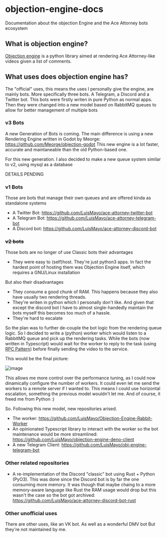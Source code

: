 # objection-engine-docs
Documentation about the objection Engine and the Ace Attorney bots ecosystem

## What is objection engine?
[Objection engine](https://github.com/LuisMayo/objection_engine) is a python library aimed at rendering Ace Attorney-like videos given a list of comments.

## What uses does objection engine has?
The "official" uses, this means the uses I personally give the engine, are mainly bots. More specifically three bots. A Telegram, a Discord and a Twitter bot. This bots were firstly writen in pure Python as normal apps. Then they were changed into a new model based on RabbitMQ queues to allow for better management of multiple bots

### v3 Bots
A new Generation of Bots is coming. The main difference is using a new Rendering Engine written in Godot by Meorge: https://github.com/Meorge/objection-godot
This new engine is a lot faster, accurate and maintaneable than the old Python-based one.

For this new generation. I also decided to make a new queue system similar to v2, using mysql as a database

DETAILS PENDING

### v1 Bots

Those are bots that manage their own queues and are offered kinda as standalone systems

- A Twitter Bot: https://github.com/LuisMayo/ace-attorney-twitter-bot
- A Telegram Bot: https://github.com/LuisMayo/ace-attorney-telegram-bot
- A Discord bot: https://github.com/LuisMayo/ace-attorney-discord-bot

### ~~v2 bots~~
Those bots are no longer of use
Classic bots their advantages
- They were easy to (self)host. They're just python3 apps. In fact the hardest point of hosting them was Objection Engine itself, which requires a GNU/Linux installation

But also their disadvantages
- They consume a good chunk of RAM. This happens because they also have usually two rendering threads.
- They're writen in python which I personally don't like. And given that except the discord bot I have to almost single-handedly maintain the bots myself this becomes too much of a hassle.
- They're hard to escalate

So the plan was to further de-couple the bot logic from the rendering queue logic. So I decided to write a (python) worker which would listen to a RabbitMQ queue and pick up the rendering tasks. While the bots (now written in Typescript) would wait for the worker to reply to the task (using [RPC Pattern](https://www.rabbitmq.com/tutorials/tutorial-six-python.html)) before finally sending the video to the service.

This would be the final picture:

![image](https://user-images.githubusercontent.com/20229636/223217214-08f57d95-43ff-4369-948b-b029e66447ae.png)

This allows me more control over the performance tuning, as I could now dinamically configure the number of workers. It could even let me send the workers to a remote server if I wanted to. This means I could use horizontal escalation, something the previous model wouldn't let me. And of course, it freed me from Python :)

So. Following this new model, new repositories arised.

- The worker: https://github.com/LuisMayo/Objection-Engine-Rabbit-Worker
- An opinionated Typescript library to interact with the worker so the bot maintenance would be more streamlined: https://github.com/LuisMayo/objection-engine-deno-client
- A new Telegram Client: https://github.com/LuisMayo/obj-engine-telegram-bot

### Other related repositories
- A re-implementation of the Discord "classic" bot using Rust + Python (PyO3). This was done since the Discord bot is by far the one consuming more memory. It was though that maybe chaing to a more memory-aware language like Rust the RAM usage would drop but this wasn't the case so the bot got archived: https://github.com/LuisMayo/ace-attorney-discord-bot-rust

### Other unofficial uses
There are other uses, like an VK bot. As well as a wonderful DMV bot But they're not maintained by me.

